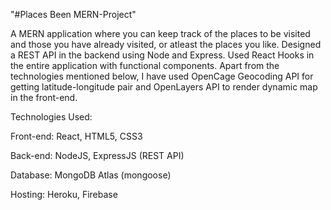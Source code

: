 "#Places Been MERN-Project" 

A MERN application where you can keep track of the places to be visited and those you have already visited, or atleast the places you like. Designed a REST API in the backend using Node and Express. Used React Hooks in the entire application with functional components. Apart from the technologies mentioned below, I have used OpenCage Geocoding API for getting latitude-longitude pair and OpenLayers API to render dynamic map in the front-end.

Technologies Used:

Front-end: React, HTML5, CSS3

Back-end: NodeJS, ExpressJS (REST API)

Database: MongoDB Atlas (mongoose)

Hosting: Heroku, Firebase

